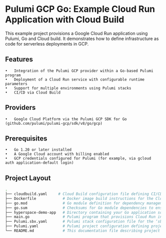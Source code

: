 # Pulumi GCP Go: Example Cloud Run Application with Cloud Build

This example project provisions a Google Cloud Run application using Pulumi, Go and Cloud build. It demonstrates how to define infrastructure as code for serverless deployments in GCP.

## Features
	•	Integration of the Pulumi GCP provider within a Go-based Pulumi program
	•	Deployment of a Cloud Run service with configurable runtime parameters
	•	Support for multiple environments using Pulumi stacks
	•	CI/CD via Cloud Build

## Providers
	•	Google Cloud Platform via the Pulumi GCP SDK for Go (github.com/pulumi/pulumi-gcp/sdk/v8/go/gcp)

## Prerequisites
	•	Go 1.20 or later installed
	•	A Google Cloud account with billing enabled
	•	GCP credentials configured for Pulumi (for example, via gcloud auth application-default login)


## Project Layout
```bash
.
├── cloudbuild.yaml     # Cloud Build configuration file defining CI/CD pipeline steps
├── Dockerfile            # Docker image build instructions for the Cloud Run service
├── go.mod                # Go module definition for dependency management
├── go.sum                # Checksums for Go module dependencies to ensure integrity
├── hyperspace-demo-app   # Directory containing your Go application source code
├── main.go               # Pulumi program that provisions Cloud Run infrastructure and resources
├── Pulumi.sbx.yaml       # Pulumi stack configuration file for the ‘sbx’ (sandbox) environment
├── Pulumi.yaml           # Pulumi project configuration defining project metadata
└── README.md             # This documentation file describing project usage and structure
```
